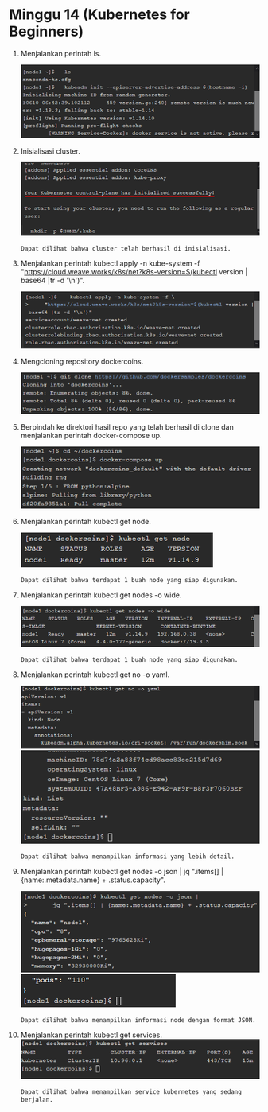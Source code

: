 # Minggu 14 (Kubernetes for Beginners)

1. Menjalankan perintah ls.

    ![1](https://github.com/yusufandy/UAS-Praktikum-TEKN-COMP/blob/master/1.png)

2. Inisialisasi cluster.

    ![2](https://github.com/yusufandy/UAS-Praktikum-TEKN-COMP/blob/master/2.png)
    ```
    Dapat dilihat bahwa cluster telah berhasil di inisialisasi.
    ```
3. Menjalankan perintah kubectl apply -n kube-system -f \
    "https://cloud.weave.works/k8s/net?k8s-version=$(kubectl version | base64 |tr -d '\n')".

    ![3](https://github.com/yusufandy/UAS-Praktikum-TEKN-COMP/blob/master/3.png)

4. Mengcloning repository dockercoins.

    ![4](https://github.com/yusufandy/UAS-Praktikum-TEKN-COMP/blob/master/4.png)

5. Berpindah ke direktori hasil repo yang telah berhasil di clone dan menjalankan perintah docker-compose up.

    ![5](https://github.com/yusufandy/UAS-Praktikum-TEKN-COMP/blob/master/5.png)

6. Menjalankan perintah kubectl get node.

    ![6](https://github.com/yusufandy/UAS-Praktikum-TEKN-COMP/blob/master/6.png)
    ```
    Dapat dilihat bahwa terdapat 1 buah node yang siap digunakan.
    ```
7. Menjalankan perintah kubectl get nodes -o wide.

    ![7](https://github.com/yusufandy/UAS-Praktikum-TEKN-COMP/blob/master/7.png)
    ```
    Dapat dilihat bahwa terdapat 1 buah node yang siap digunakan.
    ```
8. Menjalankan perintah kubectl get no -o yaml.

    ![8](https://github.com/yusufandy/UAS-Praktikum-TEKN-COMP/blob/master/8.png)
    ![9](https://github.com/yusufandy/UAS-Praktikum-TEKN-COMP/blob/master/9.png)
    ```
    Dapat dilihat bahwa menampilkan informasi yang lebih detail.
    ```
9. Menjalankan perintah kubectl get nodes -o json |
      jq ".items[] | {name:.metadata.name} + .status.capacity".

    ![10](https://github.com/yusufandy/UAS-Praktikum-TEKN-COMP/blob/master/10.png)
    ![11](https://github.com/yusufandy/UAS-Praktikum-TEKN-COMP/blob/master/11.png)
    ```
    Dapat dilihat bahwa menampilkan informasi node dengan format JSON.
    ```
10. Menjalankan perintah kubectl get services.
    ![12](https://github.com/yusufandy/UAS-Praktikum-TEKN-COMP/blob/master/12.png)
    ```
    Dapat dilihat bahwa menampilkan service kubernetes yang sedang berjalan.
    ```

